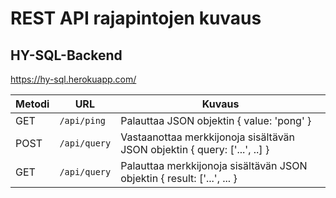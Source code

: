 # REST API rajapintojen kuvaus

## HY-SQL-Backend

https://hy-sql.herokuapp.com/

| Metodi	 | URL                                           | Kuvaus                                                                      |
| -------- | --------------------------------------------- | ----------------------------------------------------------------------------|
| GET      | `/api/ping`                                   | Palauttaa JSON objektin { value: 'pong' }                                   |
| POST     | `/api/query`                                  | Vastaanottaa merkkijonoja sisältävän JSON objektin { query: ['...', ..] }   |
| GET      | `/api/query`                                  | Palauttaa merkkijonoja sisältävän JSON objektin { result: ['...', ... }     |
